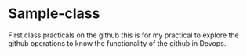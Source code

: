 # Sample-class
First class practicals on the github
this is for my practical to explore the github operations 
to know the functionality of the github in Devops.
